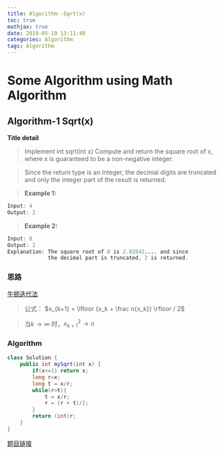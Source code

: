 ```yaml
---
title: Algorithm--Sqrt(x)
toc: true
mathjax: true
date: 2019-05-19 13:11:49
categories: Algorithm
tags: Algorithm
---
```


# Some Algorithm using Math Algorithm

## **Algorithm-1 Sqrt(x)**

**Title detail**

>Implement int sqrt(int x)
>Compute and return the square root of x, where x is guaranteed to be a non-negative integer.

>Since the return type is an integer, the decimal digits are truncated and only the integer part of the result is returned.

>**Example 1:**
```Java
Input: 4
Output: 2
```
>**Example 2:**
```Java
Input: 8
Output: 2
Explanation: The square root of 8 is 2.82842..., and since 
             the decimal part is truncated, 2 is returned.
```
### **思路**

[牛顿迭代法](https://en.wikipedia.org/wiki/Integer_square_root#Using_only_integer_division)

>公式： $x_{k+1} = \lfloor {x_k + \frac n{x_k}} \rfloor / 2$

>当$k \rightarrow \infty$ 时，${x_{k+1}}^2 \rightarrow  n$

### **Algorithm**

```Java
class Solution {
    public int mySqrt(int x) {
        if(x<=1) return x;
        long r=x;
        long t = x/r;
        while(r>t){
            t = x/r;
            r = (r + t)/2;
        }
        return (int)r;
    }
}
```
[题目链接](https://leetcode-cn.com/problems/sqrtx/)